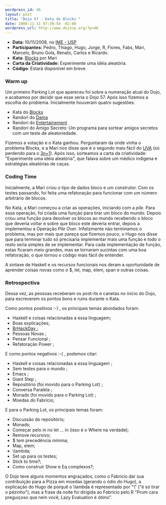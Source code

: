```yaml
--- 
wordpress_id: 46
layout: post
title: "Dojo 57 - Kata do Blocks "
date: 2008-11-11 07:39:54 -02:00
wordpress_url: http://www.dojosp.org/?p=46
---
```

<ul>
	<li><strong>Data: </strong>10/11/2008, no <a href="http://www.ime.usp.br">IME - USP</a></li>
	<li><strong>Participantes:</strong> Pedro, Thiago, Hugo, Jorge, R, Flores, Fabs, Mari, Marcelo, Bruno Gola, Renato, Carlos e Ricardo.</li>
	<li><strong>Kata</strong>: <a title="Blocks" href="http://online-judge.uva.es/p/v1/101.html" target="_blank">Blocks</a> por Mari</li>
	<li><strong>Carta da Criatividade:</strong> Experimente uma idéia aleatória.</li>
	<li><strong>Código</strong>: Estará disponível em breve.</li>
</ul>
<h3>Warm up</h3>
Um primeiro Parking Lot que apareceu foi sobre a numeração atual do Dojo, e acabamos por decidir que esse seria o Dojo 57. Após isso fizemos a escolha do problema. Inicialmente houveram quatro sugestões:
<ul>
	<li>Kata do <a title="Blocks" href="http://online-judge.uva.es/p/v1/101.html" target="_blank">Blocks</a></li>
	<li>Randori do <a title="Dama" href="https://br.spoj.pl/problems/DAMA/" target="_blank">Dama</a></li>
	<li>Randori do <a title="Entertainement" href="http://acmicpc-live-archive.uva.es/nuevoportal/data/problem.php?p=3547">Entertainement </a></li>
	<li>Randori do Amigo Secreto: Um programa para sortear amigos secretos com um teste de aleatoriedade.</li>
</ul>
Fizemos a votação e o Kata ganhou. Perguntaram da onde vinha o problema Blocks, e a Mari nos disse que é o segundo mais fácil do <a href="http://online-judge.uva.es/problemset/">UVA</a> (só perdendo para o <a title="3n+1" href="http://online-judge.uva.es/p/v1/100.html">3n+1</a>). Após isso, sorteamos a carta da criatividade: "Experimente uma idéia aleatória", que falava sobre um médico indígena e estratégias aleatórias de caças.
<h3>Coding Time</h3>
Inicialmente, a Mari criou o tipo de dados bloco e um construtor. Com os testes passando, foi feita uma refatoração para funcionar com um número arbitrário de blocos.

No Kata, a Mari começou a criar as operações, iniciando com a <em>pile</em>. Para essa operação, foi criada uma função para tirar um bloco do mundo. Depois criou uma função para devolver os blocos ao mundo recebendo o bloco que deveria voltar e sobre que bloco este deveria entrar, depois a implementou a Operação <em>Pile Over</em>. Infelizmente não terminamos o problema, mas por mais que pareça que fizemos pouco, o Hugo nos disse que para terminar tudo só precisaria implementar mais uma função e todo o resto seria simples de se implementar. Para cada implementação de função, estas ficaram meio grandes, mas se tornaram sucintas com uma boa refatoração, o que tornou o código mais fácil de entender.

A sintaxe de Haskell e os recursos funcionais nos deram a oportunidade de aprender coisas novas como o $, let, map, elem, span e outras coisas.
<h3>Retrospectiva</h3>
Dessa vez, as pessoas receberam os post-its e canetas no início do Dojo, para escreverem os pontos bons e ruins durante o Kata.

Como pontos positivos :-) , os principais temas abordados foram:
<ul>
	<li>Haskell e coisas relacionadas a essa linguagem;</li>
	<li>Boas explicações;</li>
	<li><a title="BrHackDay" href="http://www.hackday.org/">BrHackDay ;
</a></li>
	<li>Pessoas Novas ;</li>
	<li>Pensar Funcional ;</li>
	<li>Refatoração Power ;</li>
</ul>
E como pontos negativos :-( , podemos citar:
<ul>
	<li>Haskell e coisas relacionadas a essa linguagem ;</li>
	<li>Sem testes para o mundo ;</li>
	<li>Emacs ;</li>
	<li>Giant Step ;</li>
	<li>Repositório (foi movido para o Parking Lot) ;</li>
	<li>Conversa Paralela ;</li>
	<li>Monads (foi movido para o Parking Lot) ;</li>
	<li>Moedas do Fabrício;</li>
</ul>
E para o Parking Lot, os principais temas foram:
<ul>
	<li>Discussão do reposítório;</li>
	<li>Monads;</li>
	<li>Começar pelo in no let ... in (isso é o Where na verdade);</li>
	<li>Remove recursivo;</li>
	<li>$ tem precedência mínima;</li>
	<li>Map, elem;</li>
	<li>\lambda;</li>
	<li>Set up para os testes;</li>
	<li>Stick to time?;</li>
	<li>Como construir Show e Eq complexos?;</li>
</ul>
O Dojo teve alguns momentos engraçados, como o Fabricio dar sua contribuição para a Pizza em moedas (gerando o ódio do Hugo), a explicação do Hugo de porquê o \lambda é representado por "\" ("é só tirar o pézinho"), mas a frase da noite foi dirigida ao Fabricio pelo R "Prum cara preguiçoso que nem você, Lazy Evaluation é ótimo".

